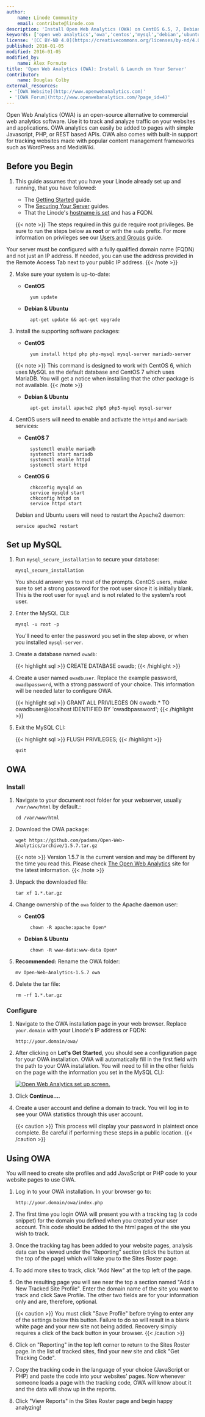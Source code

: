 ```yaml
---
author:
    name: Linode Community
    email: contribute@linode.com
description: 'Install Open Web Analytics (OWA) on CentOS 6.5, 7, Debian or Ubuntu with this guide.'
keywords: ['open web analytics','owa','centos','mysql','debian','ubuntu']
license: '[CC BY-ND 4.0](https://creativecommons.org/licenses/by-nd/4.0)'
published: 2016-01-05
modified: 2016-01-05
modified_by:
    name: Alex Fornuto
title: 'Open Web Analytics (OWA): Install & Launch on Your Server'
contributor:
    name: Douglas Colby
external_resources:
 - '[OWA Website](http://www.openwebanalytics.com)'
 - '[OWA Forum](http://www.openwebanalytics.com/?page_id=4)'
---
```



Open Web Analytics (OWA) is an open-source alternative to commercial web analytics software. Use it to track and analyze traffic on your websites and applications. OWA analytics can easily be added to pages with simple Javascript, PHP, or REST based APIs. OWA also comes with built-in support for tracking websites made with popular content management frameworks such as WordPress and MediaWiki.

## Before you Begin

1.  This guide assumes that you have your Linode already set up and running, that you have followed:

     - The [Getting Started](/docs/getting-started) guide.
     - The [Securing Your Server](/docs/security/securing-your-server) guides.
     - That the Linode's [hostname is set](/docs/getting-started#setting-the-hostname) and has a FQDN.


    {{< note >}}
The steps required in this guide require root privileges. Be sure to run the steps below as **root** or with the `sudo` prefix. For more information on privileges see our [Users and Groups](/docs/tools-reference/linux-users-and-groups) guide.

Your server must be configured with a fully qualified domain name (FQDN) and not just an IP address. If needed, you can use the address provided in the Remote Access Tab next to your public IP address.
{{< /note >}}


2.  Make sure your system is up-to-date:

    - **CentOS**

            yum update

    - **Debian & Ubuntu**

            apt-get update && apt-get upgrade

3.  Install the supporting software packages:

    - **CentOS**

            yum install httpd php php-mysql mysql-server mariadb-server

    {{< note >}}
This command is designed to work with CentOS 6, which uses MySQL as the default database and CentOS 7 which uses MariaDB. You will get a notice when installing that the other package is not available.
{{< /note >}}

    - **Debian & Ubuntu**

            apt-get install apache2 php5 php5-mysql mysql-server

4.  CentOS users will need to enable and activate the `httpd` and `mariadb` services:

    - **CentOS 7**

            systemctl enable mariadb
            systemctl start mariadb
            systemctl enable httpd
            systemctl start httpd

    - **CentOS 6**

            chkconfig mysqld on
            service mysqld start
            chkconfig httpd on
            service httpd start

    Debian and Ubuntu users will need to restart the Apache2 daemon:

        service apache2 restart

## Set up MySQL

1.  Run `mysql_secure_installation` to secure your database:

        mysql_secure_installation

    You should answer yes to most of the prompts. CentOS users, make sure to set a strong password for the root user since it is initially blank. This is the root user for `mysql` and is not related to the system's root user.

2.  Enter the MySQL CLI:

        mysql -u root -p

    You'll need to enter the password you set in the step above, or when you installed `mysql-server`.

3.  Create a database named `owadb`:

    {{< highlight sql >}}
CREATE DATABASE owadb;
{{< /highlight >}}

4.  Create a user named `owadbuser`. Replace the example password, `owadbpassword`, with a strong password of your choice. This information will be needed later to configure OWA.

    {{< highlight sql >}}
GRANT ALL PRIVILEGES ON owadb.* TO owadbuser@localhost IDENTIFIED BY 'owadbpassword';
{{< /highlight >}}

5.  Exit the MySQL CLI:

    {{< highlight sql >}}
FLUSH PRIVILEGES;
{{< /highlight >}}

        quit

## OWA

### Install

1.  Navigate to your document root folder for your webserver, usually `/var/www/html` by default.:

        cd /var/www/html

2.  Download the OWA package:

        wget https://github.com/padams/Open-Web-Analytics/archive/1.5.7.tar.gz

    {{< note >}}
Version 1.5.7 is the current version and may be different by the time you read this. Please check [The Open Web Analytics](http://www.openwebanalytics.com/) site for the latest information.
{{< /note >}}

3.  Unpack the downloaded file:

        tar xf 1.*.tar.gz

4.  Change ownership of the `owa` folder to the Apache daemon user:

    - **CentOS**

            chown -R apache:apache Open*

    - **Debian & Ubuntu**

            chown -R www-data:www-data Open*

5.  **Recommended:** Rename the OWA folder:

        mv Open-Web-Analytics-1.5.7 owa

6.  Delete the tar file:

        rm -rf 1.*.tar.gz

### Configure

1.  Navigate to the OWA installation page in your web browser. Replace `your.domain` with your Linode's IP address or FQDN:

        http://your.domain/owa/


2.  After clicking on **Let's Get Started**, you should see a configuration page for your OWA installation. OWA will automatically fill in the first field with the path to your OWA installation. You will need to fill in the other fields on the page with the information you set in the MySQL CLI:

    [![Open Web Analytics set up screen.](/docs/assets/owa-install_small.png)](/docs/assets/owa-install.png)

3.  Click **Continue...**.

4.  Create a user account and define a domain to track. You will log in to see your OWA statistics through this user account.

    {{< caution >}}
This process will display your password in plaintext once complete. Be careful if performing these steps in a public location.
{{< /caution >}}

## Using OWA

You will need to create site profiles and add JavaScript or PHP code to your website pages to use OWA.

1.  Log in to your OWA installation. In your browser go to:

        http://your.domain/owa/index.php

2. The first time you login OWA will present you with a tracking tag (a code snippet) for the domain you defined when you created your user account. This code should be added to the html pages of the site you wish to track.

3. Once the tracking tag has been added to your website pages, analysis data can be viewed under the "Reporting" section (click the button at the top of the page) which will take you to the Sites Roster page.

4. To add more sites to track, click "Add New" at the top left of the page.

5.  On the resulting page you will see near the top a section named "Add a New Tracked Site Profile". Enter the domain name of the site you want to track and click Save Profile. The other two fields are for your information only and are, therefore, optional.

    {{< caution >}}
You must click "Save Profile" before trying to enter any of the settings below this button. Failure to do so will result in a  blank white page and your new site not being added. Recovery simply requires a click of the back button in your browser.
{{< /caution >}}

6.  Click on "Reporting" in the top left corner to return to the Sites Roster page. In the list of tracked sites, find your new site and click "Get Tracking Code".

7.  Copy the tracking code in the language of your choice (JavaScript or PHP) and paste the code into your websites' pages. Now whenever someone loads a page with the tracking code, OWA will know about it and the data will show up in the reports.

8.  Click "View Reports" in the Sites Roster page and begin happy analyzing!


